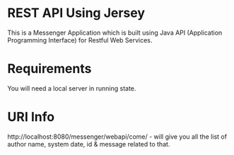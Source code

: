 # REST API Using Jersey
This is a Messenger Application which is built using Java API (Application Programming Interface) for Restful Web Services.

# Requirements
You will need a local server in running state.

# URI Info
http://localhost:8080/messenger/webapi/come/ - will give you all the list of author name, system date, id & message related to that.

